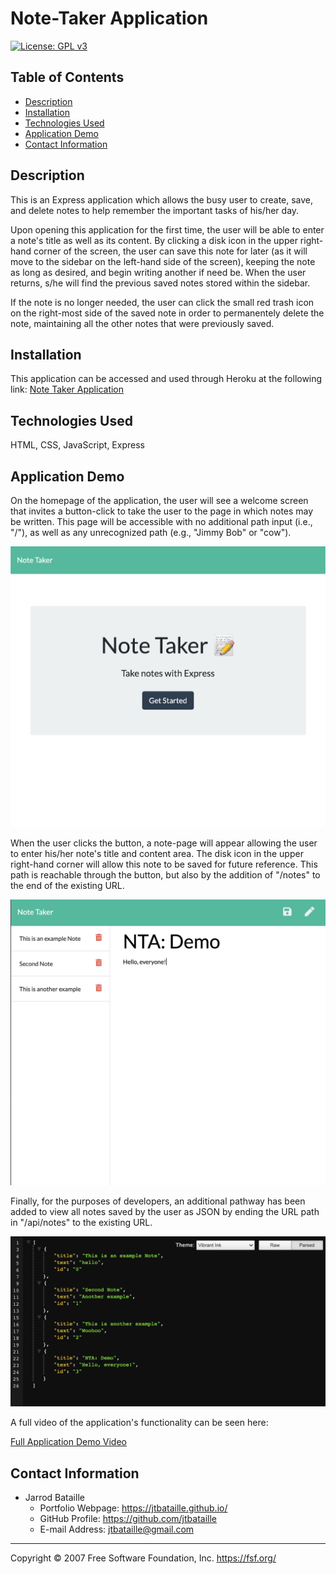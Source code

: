 # Note-Taker Application
[![License: GPL v3](https://img.shields.io/badge/License-GPLv3-blue.svg)](https://www.gnu.org/licenses/gpl-3.0)

## Table of Contents
* [Description](#description)
* [Installation](#installation)
* [Technologies Used](#technologies-used)
* [Application Demo](#application-demo)
* [Contact Information](#contact-information)

## Description
This is an Express application which allows the busy user to create, save, and delete notes to help remember the important tasks of his/her day.

Upon opening this application for the first time, the user will be able to enter a note's title as well as its content. By clicking a disk icon in the upper right-hand corner of the screen, the user can save this note for later (as it will move to the sidebar on the left-hand side of the screen), keeping the note as long as desired, and begin writing another if need be. When the user returns, s/he will find the previous saved notes stored within the sidebar.

If the note is no longer needed, the user can click the small red trash icon on the right-most side of the saved note in order to permanentely delete the note, maintaining all the other notes that were previously saved.

## Installation
This application can be accessed and used through Heroku at the following link: [Note Taker Application](https://vast-caverns-96839.herokuapp.com/)

## Technologies Used
HTML, CSS, JavaScript, Express

## Application Demo
On the homepage of the application, the user will see a welcome screen that invites a button-click to take the user to the page in which notes may be written. This page will be accessible with no additional path input (i.e., "/"), as well as any unrecognized path (e.g., "Jimmy Bob" or "cow").

![NTA-Home](assets/NTA-Home.png)

When the user clicks the button, a note-page will appear allowing the user to enter his/her note's title and content area. The disk icon in the upper right-hand corner will allow this note to be saved for future reference. This path is reachable through the button, but also by the addition of "/notes" to the end of the existing URL.

![NTA-Notes](assets/NTA-Notes.png)

Finally, for the purposes of developers, an additional pathway has been added to view all notes saved by the user as JSON by ending the URL path in "/api/notes" to the existing URL.

![NTA-API](assets/NTA-API.png)

A full video of the application's functionality can be seen here:

[Full Application Demo Video](https://drive.google.com/file/d/1SZs4on13EbEtxJYim9ZXv8bTVUDRlueS/view?usp=sharing)

## Contact Information
* Jarrod Bataille
  * Portfolio Webpage: https://jtbataille.github.io/
  * GitHub Profile: https://github.com/jtbataille
  * E-mail Address: jtbataille@gmail.com

- - -
Copyright © 2007 Free Software Foundation, Inc. <https://fsf.org/>
